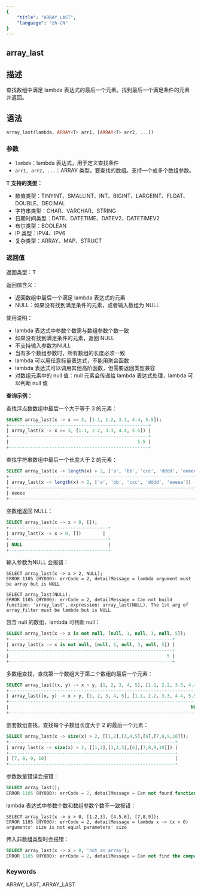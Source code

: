 ```yaml
---
{
    "title": "ARRAY_LAST",
    "language": "zh-CN"
}
---
```


## array_last

<version since="2.0.0">

</version>

## 描述

查找数组中满足 lambda 表达式的最后一个元素。找到最后一个满足条件的元素并返回。

## 语法

```sql
array_last(lambda, ARRAY<T> arr1, [ARRAY<T> arr2, ...])
```

### 参数

- `lambda`：lambda 表达式，用于定义查找条件
- `arr1, arr2, ...`：ARRAY<T> 类型，要查找的数组。支持一个或多个数组参数。

**T 支持的类型：**
- 数值类型：TINYINT、SMALLINT、INT、BIGINT、LARGEINT、FLOAT、DOUBLE、DECIMAL
- 字符串类型：CHAR、VARCHAR、STRING
- 日期时间类型：DATE、DATETIME、DATEV2、DATETIMEV2
- 布尔类型：BOOLEAN
- IP 类型：IPV4、IPV6
- 复杂类型：ARRAY、MAP、STRUCT

### 返回值

返回类型：T

返回值含义：
- 返回数组中最后一个满足 lambda 表达式的元素
- NULL：如果没有找到满足条件的元素，或者输入数组为 NULL

使用说明：
- lambda 表达式中参数个数需与数组参数个数一致
- 如果没有找到满足条件的元素，返回 NULL
- 不支持输入参数为NULL
- 当有多个数组参数时，所有数组的长度必须一致
- lambda 可以用任意标量表达式，不能用聚合函数
- lambda 表达式可以调用其他高阶函数，但需要返回类型兼容
- 对数组元素中的 null 值：null 元素会传递给 lambda 表达式处理，lambda 可以判断 null 值

**查询示例：**


查找浮点数数组中最后一个大于等于 3 的元素：
```sql
SELECT array_last(x -> x >= 3, [1.1, 2.2, 3.3, 4.4, 5.5]);
+----------------------------------------------------+
| array_last(x -> x >= 3, [1.1, 2.2, 3.3, 4.4, 5.5]) |
+----------------------------------------------------+
|                                                5.5 |
+----------------------------------------------------+
```

查找字符串数组中最后一个长度大于 2 的元素：
```sql
SELECT array_last(x -> length(x) > 2, ['a', 'bb', 'ccc', 'dddd', 'eeeee']);
+---------------------------------------------------------------------+
| array_last(x -> length(x) > 2, ['a', 'bb', 'ccc', 'dddd', 'eeeee']) |
+---------------------------------------------------------------------+
| eeeee                                                               |
+---------------------------------------------------------------------+
```

空数组返回 NULL：
```sql
SELECT array_last(x -> x > 0, []);
+-------------------------------------+
| array_last(x -> x > 0, [])        |
+-------------------------------------+
| NULL                                |
+-------------------------------------+
```

输入参数为NULL 会报错：
```
SELECT array_last(x -> x > 2, NULL);
ERROR 1105 (HY000): errCode = 2, detailMessage = lambda argument must be array but is NULL

SELECT array_last(NULL);
ERROR 1105 (HY000): errCode = 2, detailMessage = Can not build function: 'array_last', expression: array_last(NULL), The 1st arg of array_filter must be lambda but is NULL
```

包含 null 的数组，lambda 可判断 null：
```sql
SELECT array_last(x -> x is not null, [null, 1, null, 3, null, 5]);
+-------------------------------------------------------------+
| array_last(x -> x is not null, [null, 1, null, 3, null, 5]) |
+-------------------------------------------------------------+
|                                                           5 |
+-------------------------------------------------------------+
```

多数组查找，查找第一个数组大于第二个数组的最后一个元素：
```sql
SELECT array_last((x, y) -> x > y, [1, 2, 3, 4, 5], [1.1, 2.2, 3.3, 4.4, 5.5]);
+-------------------------------------------------------------------------+
| array_last((x, y) -> x > y, [1, 2, 3, 4, 5], [1.1, 2.2, 3.3, 4.4, 5.5]) |
+-------------------------------------------------------------------------+
|                                                                    NULL |
+-------------------------------------------------------------------------+
```

嵌套数组查找，查找每个子数组长度大于 2 的最后一个元素：
```sql
SELECT array_last(x -> size(x) > 2, [[1,2],[3,4,5],[6],[7,8,9,10]]);
+--------------------------------------------------------------+
| array_last(x -> size(x) > 2, [[1,2],[3,4,5],[6],[7,8,9,10]]) |
+--------------------------------------------------------------+
| [7, 8, 9, 10]                                                |
+--------------------------------------------------------------+
```

参数数量错误会报错：
```sql
SELECT array_last();
ERROR 1105 (HY000): errCode = 2, detailMessage = Can not found function 'array_last' which has 0 arity. Candidate functions are: [array_last(Expression, Expression...)]
```

lambda 表达式中参数个数和数组参数个数不一致报错：
```
SELECT array_last(x -> x > 0, [1,2,3], [4,5,6], [7,8,9]);
ERROR 1105 (HY000): errCode = 2, detailMessage = lambda x -> (x > 0) arguments' size is not equal parameters' size
```

传入非数组类型时会报错：
```sql
SELECT array_last(x -> x > 0, 'not_an_array');
ERROR 1105 (HY000): errCode = 2, detailMessage = Can not find the compatibility function signature: array_last(Expression, VARCHAR(12))
```

### Keywords

ARRAY, LAST, ARRAY_LAST
